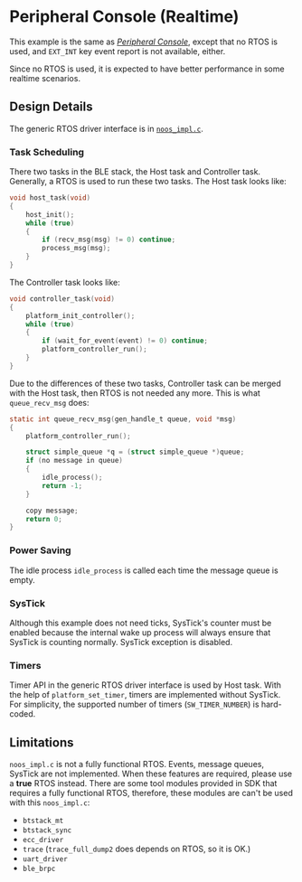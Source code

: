 # Peripheral Console (Realtime)

This example is the same as [_Peripheral Console_](../../peripheral_console/doc/index.md), except that
no RTOS is used, and `EXT_INT` key event report is not available, either.

Since no RTOS is used, it is expected to have better performance in some realtime scenarios.

## Design Details

The generic RTOS driver interface is in [`noos_impl.c`](../src/noos_impl.c).

### Task Scheduling

There two tasks in the BLE stack, the Host task and Controller task. Generally, a RTOS is used to
run these two tasks. The Host task looks like:

```cpp
void host_task(void)
{
    host_init();
    while (true)
    {
        if (recv_msg(msg) != 0) continue;
        process_msg(msg);
    }
}
```

The Controller task looks like:

```cpp
void controller_task(void)
{
    platform_init_controller();
    while (true)
    {
        if (wait_for_event(event) != 0) continue;
        platform_controller_run();
    }
}
```

Due to the differences of these two tasks, Controller task can be merged with the Host task, then RTOS
is not needed any more. This is what `queue_recv_msg` does:

```c
static int queue_recv_msg(gen_handle_t queue, void *msg)
{
    platform_controller_run();

    struct simple_queue *q = (struct simple_queue *)queue;
    if (no message in queue)
    {
        idle_process();
        return -1;
    }

    copy message;
    return 0;
}
```

### Power Saving

The idle process `idle_process` is called each time the message queue is empty.

### SysTick

Although this example does not need ticks, SysTick's counter must be enabled because the internal
wake up process will always ensure that SysTick is counting normally. SysTick exception is disabled.

### Timers

Timer API in the generic RTOS driver interface is used by Host task. With the help of
`platform_set_timer`, timers are implemented without SysTick. For simplicity, the supported number
of timers (`SW_TIMER_NUMBER`) is hard-coded.

## Limitations

`noos_impl.c` is not a fully functional RTOS. Events, message queues, SysTick are not implemented.
When these features are required, please use a **true** RTOS instead. There are some tool
modules provided in SDK that requires a fully functional RTOS, therefore, these modules are
can't be used with this `noos_impl.c`:

* `btstack_mt`
* `btstack_sync`
* `ecc_driver`
* `trace` (`trace_full_dump2` does depends on RTOS, so it is OK.)
* `uart_driver`
* `ble_brpc`
